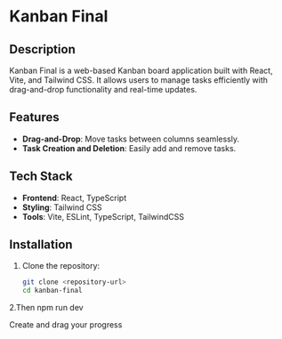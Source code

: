 # Kanban Final

## Description

Kanban Final is a web-based Kanban board application built with React, Vite, and Tailwind CSS. It allows users to manage tasks efficiently with drag-and-drop functionality and real-time updates.
## Features

- **Drag-and-Drop**: Move tasks between columns seamlessly.
- **Task Creation and Deletion**: Easily add and remove tasks.

## Tech Stack

- **Frontend**: React, TypeScript
- **Styling**: Tailwind CSS
- **Tools**: Vite, ESLint, TypeScript, TailwindCSS

## Installation

1. Clone the repository:
   ```bash
   git clone <repository-url>
   cd kanban-final

2.Then 
   npm run dev


Create and drag your progress


[checkout]:https://kan-ban-9dbz.vercel.app/
